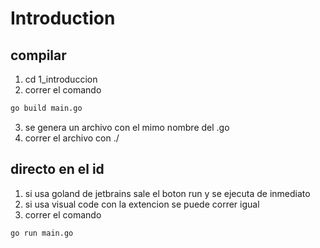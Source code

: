 # Introduction

## compilar 

1. cd 1_introduccion 
2. correr el comando 
```bash
go build main.go
```
3. se genera un archivo con el mimo nombre del .go
4. correr el archivo con ./

## directo en el id

1. si usa goland de jetbrains sale el boton run y se ejecuta de inmediato
2. si usa visual code con la extencion se puede correr igual
3. correr el comando
```bash
go run main.go
```